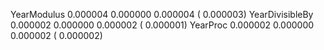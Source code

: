 YearModulus
  0.000004   0.000000   0.000004 (  0.000003)
YearDivisibleBy
  0.000002   0.000000   0.000002 (  0.000001)
YearProc
  0.000002   0.000000   0.000002 (  0.000002)
